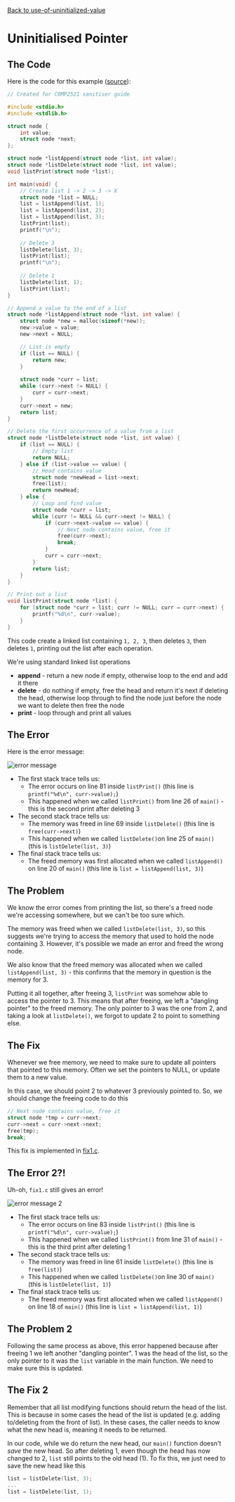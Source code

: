 [Back to use-of-uninitialized-value](..)

# Uninitialised Pointer

## The Code

Here is the code for this example ([source](dangling-pointer.c)):

```c
// Created for COMP2521 sanitiser guide

#include <stdio.h>
#include <stdlib.h>

struct node {
    int value;
    struct node *next;
};

struct node *listAppend(struct node *list, int value);
struct node *listDelete(struct node *list, int value);
void listPrint(struct node *list);

int main(void) {
    // Create list 1 -> 2 -> 3 -> X
    struct node *list = NULL;
    list = listAppend(list, 1);
    list = listAppend(list, 2);
    list = listAppend(list, 3);
    listPrint(list);
    printf("\n");
    
    // Delete 3
    listDelete(list, 3);
    listPrint(list);
    printf("\n");
    
    // Delete 1
    listDelete(list, 1);
    listPrint(list);
}

// Append a value to the end of a list
struct node *listAppend(struct node *list, int value) {
    struct node *new = malloc(sizeof(*new));
    new->value = value;
    new->next = NULL;

    // List is empty
    if (list == NULL) {
        return new;
    }
    
    struct node *curr = list;
    while (curr->next != NULL) {
        curr = curr->next;
    }
    curr->next = new;
    return list;
}

// Delete the first occurrence of a value from a list
struct node *listDelete(struct node *list, int value) {
    if (list == NULL) {
        // Empty list
        return NULL;
    } else if (list->value == value) {
        // Head contains value
        struct node *newHead = list->next;
        free(list);
        return newHead;
    } else {
        // Loop and find value
        struct node *curr = list;
        while (curr != NULL && curr->next != NULL) {
            if (curr->next->value == value) {
                // Next node contains value, free it
                free(curr->next);
                break;
            }
            curr = curr->next;
        }
        return list;
    }
}

// Print out a list
void listPrint(struct node *list) {
    for (struct node *curr = list; curr != NULL; curr = curr->next) {
        printf("%d\n", curr->value);
    }
}

```

This code create a linked list containing `1, 2, 3`, then deletes `3`, then deletes `1`, printing out the list after each operation.

We're using standard linked list operations
- **append** - return a new node if empty, otherwise loop to the end and add it there
- **delete** - do nothing if empty, free the head and return it's next if deleting the head, otherwise loop through to find the node just before the node we want to delete then free the node
- **print** - loop through and print all values

## The Error

Here is the error message:

![error message](error.png)

- The first stack trace tells us:
  - The error occurs on line 81 inside `listPrint()` (this line is `printf("%d\n", curr->value);`)
  - This happened when we called `listPrint()` from line 26 of `main()` - this is the second print after deleting 3
- The second stack trace tells us:
  - The memory was freed in line 69 inside `listDelete()` (this line is `free(curr->next)`)
  - This happened when we called `listDelete()`on line 25 of `main()` (this is `listDelete(list, 3)`)
- The final stack trace tells us:
  - The freed memory was first allocated when we called `listAppend()` on line 20 of `main()` (this line is `list = listAppend(list, 3)`)

## The Problem

We know the error comes from printing the list, so there's a freed node we're accessing somewhere, but we can't be too sure which.

The memory was freed when we called `listDelete(list, 3)`, so this suggests we're trying to access the memory that used to hold the node containing 3. However, it's possible we made an error and freed the wrong node.

We also know that the freed memory was allocated when we called `listAppend(list, 3)` - this confirms that the memory in question is the memory for 3.

Putting it all together, after freeing 3, `listPrint` was somehow able to access the pointer to 3. This means that after freeing, we left a "dangling pointer" to the freed memory. The only pointer to 3 was the one from 2, and taking a look at `listDelete()`, we forgot to update 2 to point to something else.

## The Fix

Whenever we free memory, we need to make sure to update all pointers that pointed to this memory. Often we set the pointers to NULL, or update them to a new value.

In this case, we should point 2 to whatever 3 previously pointed to. So, we should change the freeing code to do this

```c
// Next node contains value, free it
struct node *tmp = curr->next;
curr->next = curr->next->next;
free(tmp);
break;
```
This fix is implemented in [fix1.c](fix1.c).

## The Error 2?!

Uh-oh, `fix1.c` still gives an error!

![error message 2](error2.png)

- The first stack trace tells us:
    - The error occurs on line 83 inside `listPrint()` (this line is `printf("%d\n", curr->value);`)
    - This happened when we called `listPrint()` from line 31 of `main()` - this is the third print after deleting 1
- The second stack trace tells us:
    - The memory was freed in line 61 inside `listDelete()` (this line is `free(list)`)
    - This happened when we called `listDelete()`on line 30 of `main()` (this is `listDelete(list, 1)`)
- The final stack trace tells us:
    - The freed memory was first allocated when we called `listAppend()` on line 18 of `main()` (this line is `list = listAppend(list, 1)`)

## The Problem 2

Following the same process as above, this error happened because after freeing 1 we left another "dangling pointer". 1 was the head of the list, so the only pointer to it was the `list` variable in the main function. We need to make sure this is updated.

## The Fix 2

Remember that all list modifying functions should return the head of the list. This is because in some cases the head of the list is updated (e.g. adding to/deleting from the front of list). In these cases, the caller needs to know what the new head is, meaning it needs to be returned.

In our code, while we do return the new head, our `main()` function doesn't _save_ the new head. So after deleting 1, even though the head has now changed to 2, `list` still points to the old head (1). To fix this, we just need to save the new head like this

```c
list = listDelete(list, 3);
...
list = listDelete(list, 1);
```
